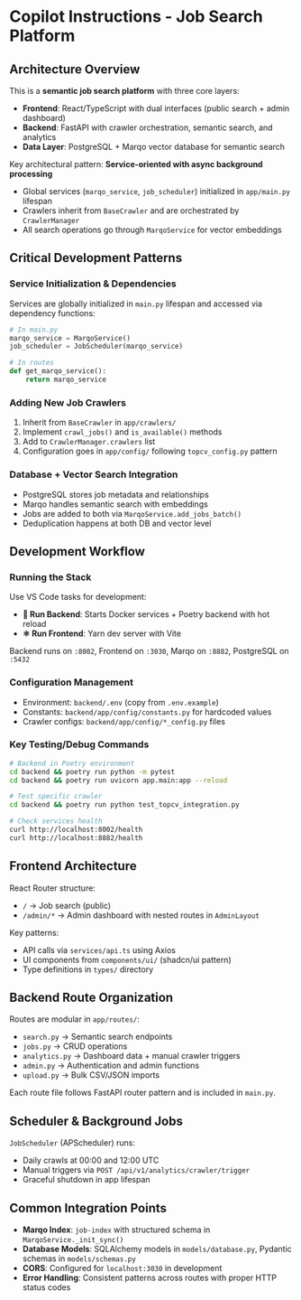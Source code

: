 # Copilot Instructions - Job Search Platform

## Architecture Overview

This is a **semantic job search platform** with three core layers:
- **Frontend**: React/TypeScript with dual interfaces (public search + admin dashboard)
- **Backend**: FastAPI with crawler orchestration, semantic search, and analytics  
- **Data Layer**: PostgreSQL + Marqo vector database for semantic search

Key architectural pattern: **Service-oriented with async background processing**
- Global services (`marqo_service`, `job_scheduler`) initialized in `app/main.py` lifespan
- Crawlers inherit from `BaseCrawler` and are orchestrated by `CrawlerManager`
- All search operations go through `MarqoService` for vector embeddings

## Critical Development Patterns

### Service Initialization & Dependencies
Services are globally initialized in `main.py` lifespan and accessed via dependency functions:
```python
# In main.py
marqo_service = MarqoService()
job_scheduler = JobScheduler(marqo_service)

# In routes
def get_marqo_service():
    return marqo_service
```

### Adding New Job Crawlers
1. Inherit from `BaseCrawler` in `app/crawlers/`
2. Implement `crawl_jobs()` and `is_available()` methods
3. Add to `CrawlerManager.crawlers` list 
4. Configuration goes in `app/config/` following `topcv_config.py` pattern

### Database + Vector Search Integration
- PostgreSQL stores job metadata and relationships
- Marqo handles semantic search with embeddings
- Jobs are added to both via `MarqoService.add_jobs_batch()`
- Deduplication happens at both DB and vector level

## Development Workflow

### Running the Stack
Use VS Code tasks for development:
- **🐍 Run Backend**: Starts Docker services + Poetry backend with hot reload
- **⚛️ Run Frontend**: Yarn dev server with Vite

Backend runs on `:8002`, Frontend on `:3030`, Marqo on `:8882`, PostgreSQL on `:5432`

### Configuration Management
- Environment: `backend/.env` (copy from `.env.example`)
- Constants: `backend/app/config/constants.py` for hardcoded values
- Crawler configs: `backend/app/config/*_config.py` files

### Key Testing/Debug Commands
```bash
# Backend in Poetry environment
cd backend && poetry run python -m pytest
cd backend && poetry run uvicorn app.main:app --reload

# Test specific crawler
cd backend && poetry run python test_topcv_integration.py

# Check services health
curl http://localhost:8002/health
curl http://localhost:8882/health
```

## Frontend Architecture

React Router structure:
- `/` → Job search (public)
- `/admin/*` → Admin dashboard with nested routes in `AdminLayout`

Key patterns:
- API calls via `services/api.ts` using Axios
- UI components from `components/ui/` (shadcn/ui pattern)
- Type definitions in `types/` directory

## Backend Route Organization

Routes are modular in `app/routes/`:
- `search.py` → Semantic search endpoints
- `jobs.py` → CRUD operations
- `analytics.py` → Dashboard data + manual crawler triggers
- `admin.py` → Authentication and admin functions  
- `upload.py` → Bulk CSV/JSON imports

Each route file follows FastAPI router pattern and is included in `main.py`.

## Scheduler & Background Jobs

`JobScheduler` (APScheduler) runs:
- Daily crawls at 00:00 and 12:00 UTC
- Manual triggers via `POST /api/v1/analytics/crawler/trigger`
- Graceful shutdown in app lifespan

## Common Integration Points

- **Marqo Index**: `job-index` with structured schema in `MarqoService._init_sync()`
- **Database Models**: SQLAlchemy models in `models/database.py`, Pydantic schemas in `models/schemas.py`
- **CORS**: Configured for `localhost:3030` in development
- **Error Handling**: Consistent patterns across routes with proper HTTP status codes
